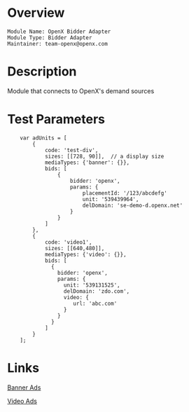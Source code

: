# Overview

```
Module Name: OpenX Bidder Adapter
Module Type: Bidder Adapter
Maintainer: team-openx@openx.com
```

# Description

Module that connects to OpenX's demand sources

# Test Parameters
```
    var adUnits = [
        {
            code: 'test-div',
            sizes: [[728, 90]],  // a display size
            mediaTypes: {'banner': {}},
            bids: [
                {
                    bidder: 'openx',
                    params: {
                        placementId: '/123/abcdefg'
                        unit: '539439964',
                        delDomain: 'se-demo-d.openx.net'
                    }
                }
            ]
        },
        {
            code: 'video1',
            sizes: [[640,480]],
            mediaTypes: {'video': {}},
            bids: [
              {
                bidder: 'openx',
                params: {
                  unit: '539131525',
                  delDomain: 'zdo.com',
                  video: {
                     url: 'abc.com'
                  }
                }
              }
            ]
        }
    ];
```


# Links
[Banner Ads](https://docs.openx.com/Content/developers/containers/prebid-adapter.html)

[Video Ads](https://docs.openx.com/Content/developers/containers/prebid-video-adapter.html)

